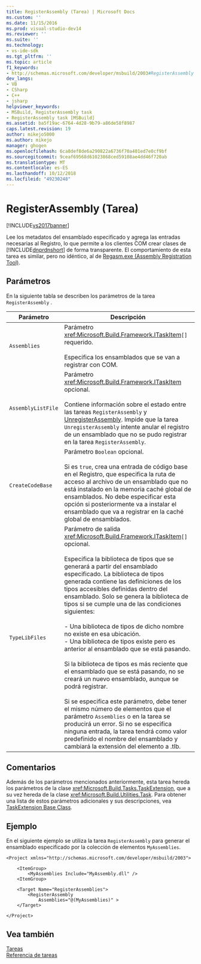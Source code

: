 ```yaml
---
title: RegisterAssembly (Tarea) | Microsoft Docs
ms.custom: ''
ms.date: 11/15/2016
ms.prod: visual-studio-dev14
ms.reviewer: ''
ms.suite: ''
ms.technology:
- vs-ide-sdk
ms.tgt_pltfrm: ''
ms.topic: article
f1_keywords:
- http://schemas.microsoft.com/developer/msbuild/2003#RegisterAssembly
dev_langs:
- VB
- CSharp
- C++
- jsharp
helpviewer_keywords:
- MSBuild, RegisterAssembly task
- RegisterAssembly task [MSBuild]
ms.assetid: ba5f19ac-6764-4d28-9b79-a86de58f8987
caps.latest.revision: 19
author: mikejo5000
ms.author: mikejo
manager: ghogen
ms.openlocfilehash: 6ca8def8de6a290822a6736f70a401ed7e0cf9bf
ms.sourcegitcommit: 9ceaf69568d61023868ced59108ae4dd46f720ab
ms.translationtype: MT
ms.contentlocale: es-ES
ms.lasthandoff: 10/12/2018
ms.locfileid: "49230248"
---
```

# <a name="registerassembly-task"></a>RegisterAssembly (Tarea)
[!INCLUDE[vs2017banner](../includes/vs2017banner.md)]

  
Lee los metadatos del ensamblado especificado y agrega las entradas necesarias al Registro, lo que permite a los clientes COM crear clases de [!INCLUDE[dnprdnshort](../includes/dnprdnshort-md.md)] de forma transparente. El comportamiento de esta tarea es similar, pero no idéntico, al de [Regasm.exe (Assembly Registration Tool)](http://msdn.microsoft.com/library/e190e342-36ef-4651-a0b4-0e8c2c0281cb).  
  
## <a name="parameters"></a>Parámetros  
 En la siguiente tabla se describen los parámetros de la tarea `RegisterAssembly` .  
  
|Parámetro|Descripción|  
|---------------|-----------------|  
|`Assemblies`|Parámetro <xref:Microsoft.Build.Framework.ITaskItem>`[]` requerido.<br /><br /> Especifica los ensamblados que se van a registrar con COM.|  
|`AssemblyListFile`|Parámetro <xref:Microsoft.Build.Framework.ITaskItem> opcional.<br /><br /> Contiene información sobre el estado entre las tareas `RegisterAssembly` y [UnregisterAssembly](../msbuild/unregisterassembly-task.md). Impide que la tarea `UnregisterAssembly` intente anular el registro de un ensamblado que no se pudo registrar en la tarea `RegisterAssembly`.|  
|`CreateCodeBase`|Parámetro `Boolean` opcional.<br /><br /> Si es `true`, crea una entrada de código base en el Registro, que especifica la ruta de acceso al archivo de un ensamblado que no está instalado en la memoria caché global de ensamblados. No debe especificar esta opción si posteriormente va a instalar el ensamblado que va a registrar en la caché global de ensamblados.|  
|`TypeLibFiles`|Parámetro de salida <xref:Microsoft.Build.Framework.ITaskItem>`[]` opcional.<br /><br /> Especifica la biblioteca de tipos que se generará a partir del ensamblado especificado. La biblioteca de tipos generada contiene las definiciones de los tipos accesibles definidas dentro del ensamblado. Solo se genera la biblioteca de tipos si se cumple una de las condiciones siguientes:<br /><br /> - Una biblioteca de tipos de dicho nombre no existe en esa ubicación.<br />- Una biblioteca de tipos existe pero es anterior al ensamblado que se está pasando.<br /><br /> Si la biblioteca de tipos es más reciente que el ensamblado que se está pasando, no se creará un nuevo ensamblado, aunque se podrá registrar.<br /><br /> Si se especifica este parámetro, debe tener el mismo número de elementos que el parámetro `Assemblies` o en la tarea se producirá un error. Si no se especifica ninguna entrada, la tarea tendrá como valor predefinido el nombre del ensamblado y cambiará la extensión del elemento a .tlb.|  
  
## <a name="remarks"></a>Comentarios  
 Además de los parámetros mencionados anteriormente, esta tarea hereda los parámetros de la clase <xref:Microsoft.Build.Tasks.TaskExtension>, que a su vez hereda de la clase <xref:Microsoft.Build.Utilities.Task>. Para obtener una lista de estos parámetros adicionales y sus descripciones, vea [TaskExtension Base Class](../msbuild/taskextension-base-class.md).  
  
## <a name="example"></a>Ejemplo  
 En el siguiente ejemplo se utiliza la tarea `RegisterAssembly` para generar el ensamblado especificado por la colección de elementos `MyAssemblies`.  
  
```  
<Project xmlns="http://schemas.microsoft.com/developer/msbuild/2003">  
  
    <ItemGroup>  
        <MyAssemblies Include="MyAssembly.dll" />  
    <ItemGroup>  
  
    <Target Name="RegisterAssemblies">  
        <RegisterAssembly  
            Assemblies="@(MyAssemblies)" >  
    </Target>  
  
</Project>  
```  
  
## <a name="see-also"></a>Vea también  
 [Tareas](../msbuild/msbuild-tasks.md)   
 [Referencia de tareas](../msbuild/msbuild-task-reference.md)



